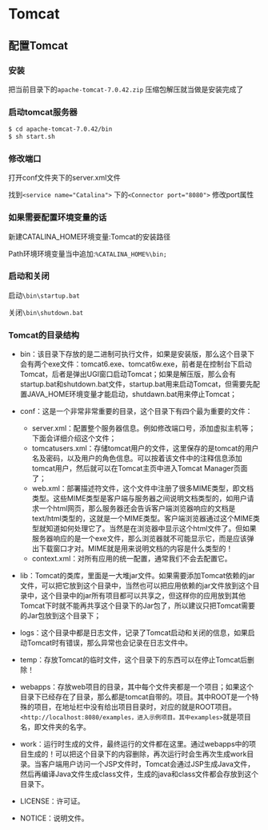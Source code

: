 

# Tomcat



## 配置Tomcat

### 安装

把当前目录下的`apache-tomcat-7.0.42.zip` 压缩包解压就当做是安装完成了

### 启动tomcat服务器

```bash
$ cd apache-tomcat-7.0.42/bin
$ sh start.sh
```

### 修改端口

打开conf文件夹下的server.xml文件

找到`<service name="Catalina">` 下的`<Connector port="8080">` 修改port属性 

### 如果需要配置环境变量的话

新建CATALINA_HOME环境变量:Tomcat的安装路径

Path环境环境变量当中追加:`%CATALINA_HOME%\bin;`

### 启动和关闭

启动`\bin\startup.bat`

关闭`\bin\shutdown.bat`

### Tomcat的目录结构

* bin：该目录下存放的是二进制可执行文件，如果是安装版，那么这个目录下会有两个exe文件：tomcat6.exe、tomcat6w.exe，前者是在控制台下启动Tomcat，后者是弹出UGI窗口启动Tomcat；如果是解压版，那么会有startup.bat和shutdown.bat文件，startup.bat用来启动Tomcat，但需要先配置JAVA_HOME环境变量才能启动，shutdawn.bat用来停止Tomcat；
* conf：这是一个非常非常重要的目录，这个目录下有四个最为重要的文件：
  * server.xml：配置整个服务器信息。例如修改端口号，添加虚拟主机等；下面会详细介绍这个文件；
  * tomcatusers.xml：存储tomcat用户的文件，这里保存的是tomcat的用户名及密码，以及用户的角色信息。可以按着该文件中的注释信息添加tomcat用户，然后就可以在Tomcat主页中进入Tomcat Manager页面了；
  * web.xml：部署描述符文件，这个文件中注册了很多MIME类型，即文档类型。这些MIME类型是客户端与服务器之间说明文档类型的，如用户请求一个html网页，那么服务器还会告诉客户端浏览器响应的文档是text/html类型的，这就是一个MIME类型。客户端浏览器通过这个MIME类型就知道如何处理它了。当然是在浏览器中显示这个html文件了。但如果服务器响应的是一个exe文件，那么浏览器就不可能显示它，而是应该弹出下载窗口才对。MIME就是用来说明文档的内容是什么类型的！
  * context.xml：对所有应用的统一配置，通常我们不会去配置它。

* lib：Tomcat的类库，里面是一大堆jar文件。如果需要添加Tomcat依赖的jar文件，可以把它放到这个目录中，当然也可以把应用依赖的jar文件放到这个目录中，这个目录中的jar所有项目都可以共享之，但这样你的应用放到其他Tomcat下时就不能再共享这个目录下的Jar包了，所以建议只把Tomcat需要的Jar包放到这个目录下；

* logs：这个目录中都是日志文件，记录了Tomcat启动和关闭的信息，如果启动Tomcat时有错误，那么异常也会记录在日志文件中。

* temp：存放Tomcat的临时文件，这个目录下的东西可以在停止Tomcat后删除！

* webapps：存放web项目的目录，其中每个文件夹都是一个项目；如果这个目录下已经存在了目录，那么都是tomcat自带的。项目。其中ROOT是一个特殊的项目，在地址栏中没有给出项目目录时，对应的就是ROOT项目。`<http://localhost:8080/examples，进入示例项目。其中examples>`就是项目名，即文件夹的名字。

* work：运行时生成的文件，最终运行的文件都在这里。通过webapps中的项目生成的！可以把这个目录下的内容删除，再次运行时会生再次生成work目录。当客户端用户访问一个JSP文件时，Tomcat会通过JSP生成Java文件，然后再编译Java文件生成class文件，生成的java和class文件都会存放到这个目录下。

* LICENSE：许可证。

* NOTICE：说明文件。